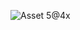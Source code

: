 
![Asset 5@4x](https://user-images.githubusercontent.com/70033490/177016490-3dbed59a-7374-49f3-9f7e-1c30ef6ae92c.png)
